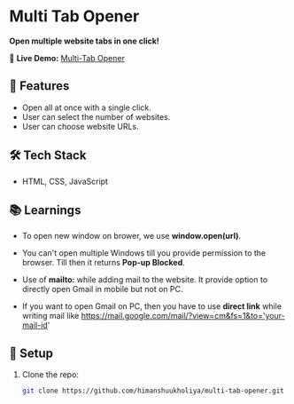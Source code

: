 # Multi Tab Opener  

**Open multiple website tabs in one click!**  

🔗 **Live Demo:** [Multi-Tab Opener](https://himanshuukholiya.github.io/multi-tab-opener/)  

## 📌 Features  
- Open all at once with a single click.  
- User can select the number of websites.  
- User can choose website URLs.  

## 🛠️ Tech Stack  
- HTML, CSS, JavaScript  

## 📚 Learnings
- To open new window on brower, we use **window.open(url)**.
- You can't open multiple Windows till you provide permission to the browser. Till then it returns **Pop-up Blocked**.

- Use of **mailto:** while adding mail to the website. It provide option to directly open Gmail in mobile but not on PC. 
- If you want to open Gmail on PC, then you have to use **direct link** while writing mail like https://mail.google.com/mail/?view=cm&fs=1&to='your-mail-id'
  

## 📂 Setup  
1. Clone the repo:  
   ```bash
   git clone https://github.com/himanshuukholiya/multi-tab-opener.git
